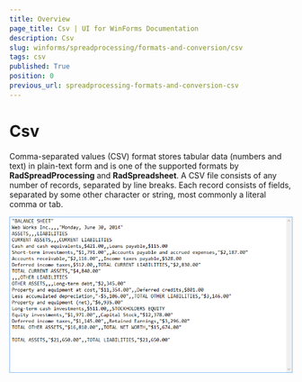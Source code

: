 ```yaml
---
title: Overview
page_title: Csv | UI for WinForms Documentation
description: Csv
slug: winforms/spreadprocessing/formats-and-conversion/csv
tags: csv
published: True
position: 0
previous_url: spreadprocessing-formats-and-conversion-csv
---
```


# Csv

Comma-separated values (CSV) format stores tabular data (numbers and text) in plain-text form and is one of the supported formats by __RadSpreadProcessing__ and __RadSpreadsheet__. A CSV file consists of any number of records, separated by line breaks. Each record consists of fields, separated by some other character or string, most commonly a literal comma or tab.

![spreadprocessing-formats-and-conversion-csv 001](images/spreadprocessing-formats-and-conversion-csv001.png)


